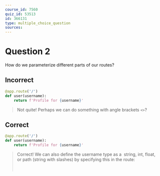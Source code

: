 ```yaml
---
course_id: 7560
quiz_id: 53513
id: 366131
type: multiple_choice_question
sources:
---
```


# Question 2

How do we parameterize different parts of our routes?&nbsp;

## Incorrect

```python
@app.route('/')
def user(username):
    return f'Profile for {username}'
```

> Not quite! Perhaps we can do something with angle brackets&nbsp;`<>`?

## Correct

```python
@app.route('/')
def user(username):
    return f'Profile for {username}'
```

> Correct! We can also define the username type as a&nbsp; string, int, float, or
> path (string with slashes) by specifying this in the route:
> 
> &nbsp;

